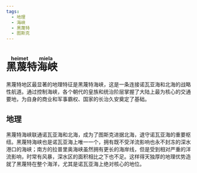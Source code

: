 ```yaml
---
tags:
  - 地理
  - 海峡
  - 黑蔑特
  - 图斯克
---
```


# <ruby>黑蔑特海峡<rt>heimet miela</rt></ruby>

黑蔑特地区最显著的地理特征是黑蔑特海峡，这是一条连接诺瓦亚海和北海的战略性航道。通过控制海峡，各个朝代的皇族和统治阶层掌握了大陆上最为核心的交通要地，为自身的商业和军事霸权、国家的长治久安奠定了基础。

## 地理

黑蔑特海峡联通诺瓦亚海和北海，成为了图斯克进据北海，退守诺瓦亚海的重要枢纽。黑蔑特海峡也是诺瓦亚海上唯一一个，拥有既不受洋流影响也永不封冻的深水港口的海峡；南方的拉普里奥海峡虽然拥有更长的海岸线，但是受到相对严重的洋流影响，时常有风暴，深水区的面积相比之下也不足。这样得天独厚的地理优势造就了黑蔑特在整个海洋，尤其是诺瓦亚海上绝对核心的地位。

